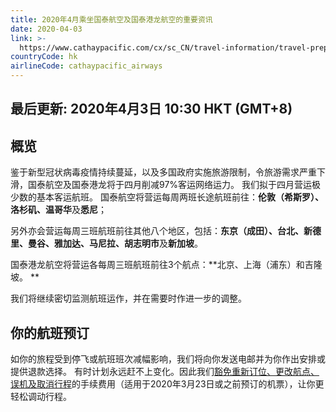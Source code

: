 ```yaml
---
title: 2020年4月乘坐国泰航空及国泰港龙航空的重要资讯
date: 2020-04-03
link: >-
  https://www.cathaypacific.com/cx/sc_CN/travel-information/travel-preparation/travel-advisories/important-information-for-cathay-pacific-and-cathay-dragon-passengers.html
countryCode: hk
airlineCode: cathaypacific_airways
---
```

## 最后更新: 2020年4月3日 10:30 HKT (GMT+8)

## 概览

鉴于新型冠状病毒疫情持续蔓延，以及多国政府实施旅游限制，令旅游需求严重下滑，国泰航空及国泰港龙将于四月削减97%客运网络运力。 我们拟于四月营运极少数的基本客运航班。 国泰航空将营运每周两班长途航班前往：**伦敦（希斯罗）、洛杉矶、温哥华**及**悉尼**；

另外亦会营运每周三班航班前往其他八个地区，包括：**东京（成田）、台北、新德里、曼谷、雅加达、马尼拉、胡志明市**及**新加坡**。

国泰港龙航空将营运各每周三班航班前往3个航点：**北京、上海（浦东）和吉隆坡。 **

我们将继续密切监测航班运作，并在需要时作进一步的调整。

## 你的航班预订

如你的旅程受到停飞或航班班次减幅影响，我们将向你发送电邮并为你作出安排或提供退款选择。 有时计划永远赶不上变化。因此我们[豁免重新订位、更改航点、误机及取消行程](/cx/sc_CN/travel-information/travel-preparation/travel-advisories/covid-19-refunds-and-ticket-changes.html)的手续费用（适用于2020年3月23日或之前预订的机票），让你更轻松调动行程。
